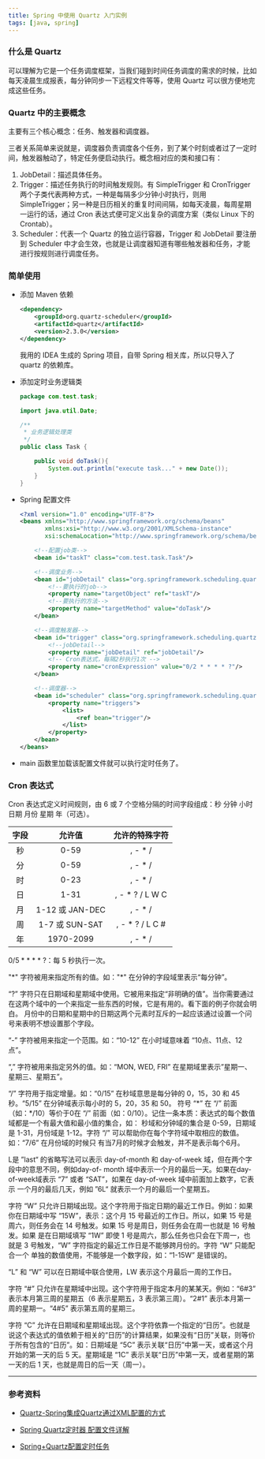 ```yaml
---
title: Spring 中使用 Quartz 入门实例
tags: [java, spring]
---
```


### 什么是 Quartz

可以理解为它是一个任务调度框架，当我们碰到时间任务调度的需求的时候，比如每天凌晨生成报表，每分钟同步一下远程文件等等，使用 Quartz 可以很方便地完成这些任务。

### Quartz 中的主要概念

主要有三个核心概念：任务、触发器和调度器。

三者关系简单来说就是，调度器负责调度各个任务，到了某个时刻或者过了一定时间，触发器触动了，特定任务便启动执行。概念相对应的类和接口有：

1. JobDetail：描述具体任务。
2. Trigger：描述任务执行的时间触发规则。有 SimpleTrigger 和 CronTrigger 两个子类代表两种方式，一种是每隔多少分钟小时执行，则用 SimpleTrigger；另一种是日历相关的重复时间间隔，如每天凌晨，每周星期一运行的话，通过 Cron 表达式便可定义出复杂的调度方案（类似 Linux 下的 Crontab）。
3. Scheduler：代表一个 Quartz 的独立运行容器，Trigger 和 JobDetail 要注册到 Scheduler 中才会生效，也就是让调度器知道有哪些触发器和任务，才能进行按规则进行调度任务。 

### 简单使用

- 添加 Maven 依赖

  ```xml
  <dependency>
      <groupId>org.quartz-scheduler</groupId>
      <artifactId>quartz</artifactId>
      <version>2.3.0</version>
  </dependency>
  ```

  我用的 IDEA 生成的 Spring 项目，自带 Spring 相关库，所以只导入了 quartz 的依赖库。

- 添加定时业务逻辑类

  ```java
  package com.test.task;
  
  import java.util.Date;
  
  /**
   * 业务逻辑处理类
   */
  public class Task {
  
      public void doTask(){
          System.out.println("execute task..." + new Date());
      }
  }
  ```

- Spring 配置文件

  ```xml
  <?xml version="1.0" encoding="UTF-8"?>
  <beans xmlns="http://www.springframework.org/schema/beans"
         xmlns:xsi="http://www.w3.org/2001/XMLSchema-instance"
         xsi:schemaLocation="http://www.springframework.org/schema/beans http://www.springframework.org/schema/beans/spring-beans.xsd">
  
      <!--配置job类-->
      <bean id="taskT" class="com.test.task.Task"/>
  
      <!--调度业务-->
      <bean id="jobDetail" class="org.springframework.scheduling.quartz.MethodInvokingJobDetailFactoryBean">
          <!--要执行的job-->
          <property name="targetObject" ref="taskT"/>
          <!--要执行的方法-->
          <property name="targetMethod" value="doTask"/>
      </bean>
  
      <!--调度触发器-->
      <bean id="trigger" class="org.springframework.scheduling.quartz.CronTriggerFactoryBean">
          <!--jobDetail-->
          <property name="jobDetail" ref="jobDetail"/>
          <!-- Cron表达式，每隔2秒执行1次 -->
          <property name="cronExpression" value="0/2 * * * * ?"/>
      </bean>
  
      <!--调度器-->
      <bean id="scheduler" class="org.springframework.scheduling.quartz.SchedulerFactoryBean">
          <property name="triggers">
              <list>
                  <ref bean="trigger"/>
              </list>
          </property>
      </bean>
  </beans>
  ```

- main 函数里加载该配置文件就可以执行定时任务了。

### Cron 表达式

Cron 表达式定义时间规则，由 6 或 7 个空格分隔的时间字段组成：秒 分钟 小时 日期 月份 星期 年（可选）。

| 字段 |     允许值      | 允许的特殊字符  |
| :--: | :-------------: | :-------------: |
|  秒  |      0-59       |     , - * /     |
|  分  |      0-59       |     , - * /     |
|  时  |      0-23       |     , - * /     |
|  日  |      1-31       | , - * ? / L W C |
|  月  | 1-12 或 JAN-DEC |     , - * /     |
|  周  | 1-7 或 SUN-SAT  | , - * ? / L C # |
|  年  |    1970-2099    |     , - * /     |

0/5 * * * * ?：每 5 秒执行一次。

"\*" 字符被用来指定所有的值。如："\*" 在分钟的字段域里表示“每分钟”。 

“?” 字符只在日期域和星期域中使用。它被用来指定“非明确的值”。当你需要通过在这两个域中的一个来指定一些东西的时候，它是有用的。看下面的例子你就会明白。 
月份中的日期和星期中的日期这两个元素时互斥的一起应该通过设置一个问号来表明不想设置那个字段。

“-” 字符被用来指定一个范围。如：“10-12” 在小时域意味着 “10点、11点、12点”。

“,” 字符被用来指定另外的值。如：“MON, WED, FRI” 在星期域里表示”星期一、星期三、星期五”。

“/” 字符用于指定增量。如：“0/15” 在秒域意思是每分钟的 0，15，30 和 45 秒。“5/15” 在分钟域表示每小时的 5，20，35 和 50。 符号 “\*” 在 “/” 前面（如：\*/10）等价于0在 “/” 前面（如：0/10）。记住一条本质：表达式的每个数值域都是一个有最大值和最小值的集合，如： 秒域和分钟域的集合是 0-59，日期域是 1-31，月份域是 1-12。字符 “/” 可以帮助你在每个字符域中取相应的数值。如：“7/6” 在月份域的时候只 有当7月的时候才会触发，并不是表示每个6月。

L是 ”last“ 的省略写法可以表示 day-of-month 和 day-of-week 域，但在两个字段中的意思不同，例如day-of- month 域中表示一个月的最后一天。如果在day-of-week域表示 “7” 或者 “SAT”，如果在 day-of-week 域中前面加上数字，它表示 一个月的最后几天，例如 ”6L“ 就表示一个月的最后一个星期五。

字符 “W” 只允许日期域出现。这个字符用于指定日期的最近工作日。例如：如果你在日期域中写 “15W”，表示：这个月 15 号最近的工作日。所以，如果 15 号是周六，则任务会在 14 号触发。如果 15 号是周日，则任务会在周一也就是 16 号触发。如果 是在日期域填写 “1W” 即使 1 号是周六，那么任务也只会在下周一，也就是 3 号触发，“W” 字符指定的最近工作日是不能够跨月份的。字符 “W” 只能配合一个 单独的数值使用，不能够是一个数字段，如：“1-15W” 是错误的。

“L” 和 “W” 可以在日期域中联合使用，LW 表示这个月最后一周的工作日。

字符 “#” 只允许在星期域中出现。这个字符用于指定本月的某某天。例如：“6#3” 表示本月第三周的星期五（6 表示星期五，3 表示第三周）。“2#1” 表示本月第一周的星期一。“4#5” 表示第五周的星期三。

字符 “C” 允许在日期域和星期域出现。这个字符依靠一个指定的“日历”。也就是说这个表达式的值依赖于相关的“日历”的计算结果，如果没有“日历”关联，则等价于所有包含的“日历”。如：日期域是 “5C” 表示关联“日历”中第一天，或者这个月开始的第一天的后 5 天。星期域是 “1C” 表示关联“日历”中第一天，或者星期的第一天的后 1 天，也就是周日的后一天（周一）。

---

### 参考资料

- [Quartz-Spring集成Quartz通过XML配置的方式](https://blog.csdn.net/yangshangwei/article/details/78505730?locationNum=6&fps=1)

- [Spring Quartz定时器 配置文件详解](https://www.cnblogs.com/henuyuxiang/p/4152805.html)

- [Spring+Quartz配置定时任务](https://www.cnblogs.com/jianzhi/p/3384436.html)

